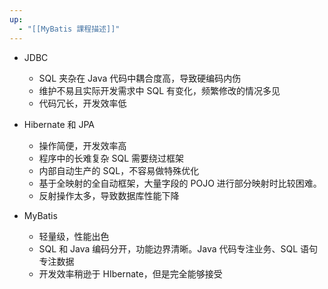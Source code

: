 ```yaml
---
up:
  - "[[MyBatis 課程描述]]"
---
```

-   JDBC
    -   SQL 夹杂在 Java 代码中耦合度高，导致硬编码内伤
    -   维护不易且实际开发需求中 SQL 有变化，频繁修改的情况多见
    -   代码冗长，开发效率低

-   Hibernate 和 JPA
    -   操作简便，开发效率高
    -   程序中的长难复杂 SQL 需要绕过框架
    -   内部自动生产的 SQL，不容易做特殊优化
    -   基于全映射的全自动框架，大量字段的 POJO 进行部分映射时比较困难。
    -   反射操作太多，导致数据库性能下降

-   MyBatis
    -   轻量级，性能出色
    -   SQL 和 Java 编码分开，功能边界清晰。Java 代码专注业务、SQL 语句专注数据
    -   开发效率稍逊于 HIbernate，但是完全能够接受

